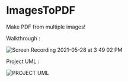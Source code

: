 # ImagesToPDF
 Make PDF from multiple images!
 
 Walkthrough :
 
![Screen Recording 2021-05-28 at 3 49 02 PM](https://user-images.githubusercontent.com/63100608/119972703-26ccf080-bfd0-11eb-8ac9-58619a4810ce.gif)


Project UML :

![PROJECT UML](https://user-images.githubusercontent.com/63100608/119968565-4877a900-bfcb-11eb-80e7-446464977178.png)
